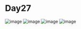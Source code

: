 # Day27

![image](https://github.com/user-attachments/assets/11b2592f-3cf1-4709-8313-47e5993781a1)
![image](https://github.com/user-attachments/assets/e0d272f1-a0a9-472a-84f8-6152ae5e95fc)
![image](https://github.com/user-attachments/assets/196d49ab-d698-4a48-b9af-c487c5fd2efd)
![image](https://github.com/user-attachments/assets/e9ac2479-532f-4bf9-8879-81460b71c25f)



